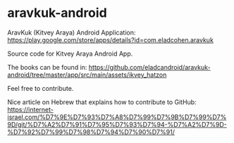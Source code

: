 # aravkuk-android
AravKuk (Kitvey Araya) Android Application: https://play.google.com/store/apps/details?id=com.eladcohen.aravkuk

Source code for Kitvey Araya Android App.

The books can be found in:
https://github.com/eladcandroid/aravkuk-android/tree/master/app/src/main/assets/ikvey_hatzon

Feel free to contribute.

Nice article on Hebrew that explains how to contribute to GitHub:
https://internet-israel.com/%D7%9E%D7%93%D7%A8%D7%99%D7%9B%D7%99%D7%9D/git/%D7%A2%D7%91%D7%95%D7%93%D7%94-%D7%A2%D7%9D-%D7%92%D7%99%D7%98%D7%94%D7%90%D7%91/
